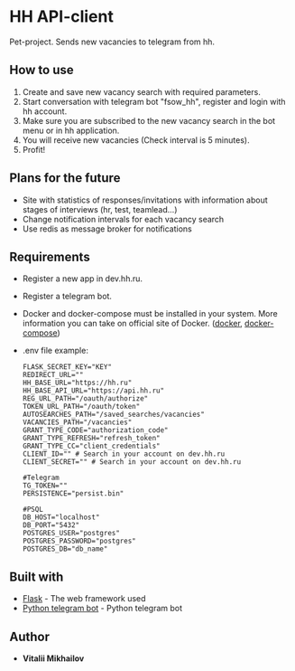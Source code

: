 # HH API-client
Pet-project. Sends new vacancies to telegram from hh.

## How to use
1. Create and save new vacancy search with required parameters.
2. Start conversation with telegram bot "fsow_hh", register and login with hh account.
3. Make sure you are subscribed to the new vacancy search in the bot menu or in hh application.
4. You will receive new vacancies (Check interval is 5 minutes).
5. Profit!

## Plans for the future
* Site with statistics of responses/invitations with information about stages of interviews (hr, test, teamlead...)
* Change notification intervals for each vacancy search
* Use redis as message broker for notifications


## Requirements

* Register a new app in dev.hh.ru.

* Register a telegram bot.

* Docker and docker-compose must be installed in your system. More information you can take on official site of Docker.
    ([docker](https://docs.docker.com/engine/install/),
    [docker-compose](https://docs.docker.com/compose/install/))

* .env file example:

    ```
    FLASK_SECRET_KEY="KEY"
    REDIRECT_URL=""
    HH_BASE_URL="https://hh.ru"
    HH_BASE_API_URL="https://api.hh.ru"
    REG_URL_PATH="/oauth/authorize"
    TOKEN_URL_PATH="/oauth/token"
    AUTOSEARCHES_PATH="/saved_searches/vacancies"
    VACANCIES_PATH="/vacancies"
    GRANT_TYPE_CODE="authorization_code"
    GRANT_TYPE_REFRESH="refresh_token"
    GRANT_TYPE_CC="client_credentials"
    CLIENT_ID="" # Search in your account on dev.hh.ru
    CLIENT_SECRET="" # Search in your account on dev.hh.ru

    #Telegram
    TG_TOKEN=""
    PERSISTENCE="persist.bin"

    #PSQL
    DB_HOST="localhost"
    DB_PORT="5432"
    POSTGRES_USER="postgres"
    POSTGRES_PASSWORD="postgres"
    POSTGRES_DB="db_name"

    ```

## Built with

* [Flask](https://flask.palletsprojects.com) - The web framework used
* [Python telegram bot](https://github.com/python-telegram-bot/python-telegram-bot) - Python telegram bot


## Author

* **Vitalii Mikhailov**

